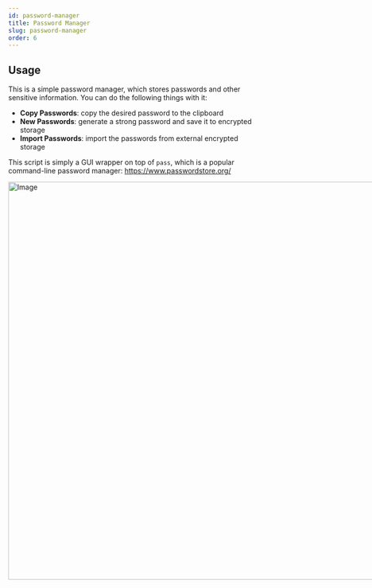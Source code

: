 ```yaml
---
id: password-manager
title: Password Manager
slug: password-manager
order: 6
---
```


## Usage

This is a simple password manager, which stores passwords and other sensitive information. You can do the following things with it:

- **Copy Passwords**: copy the desired password to the clipboard
- **New Passwords**: generate a strong password and save it to encrypted storage
- **Import Passwords**: import the passwords from external encrypted storage

This script is simply a GUI wrapper on top of `pass`, which is a popular command-line password manager: https://www.passwordstore.org/

<img src="https://raw.githubusercontent.com/danalite/awesome-autool-scripts/master/danalite/Mini-Tools/Password-Manager/demo-password-manager.gif" alt="Image" style="width:800px;max-width:800px"/>
